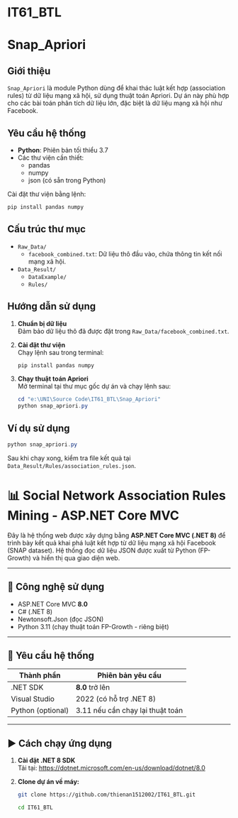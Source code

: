 # IT61_BTL

# Snap_Apriori

## Giới thiệu

`Snap_Apriori` là module Python dùng để khai thác luật kết hợp (association rules) từ dữ liệu mạng xã hội, sử dụng thuật toán Apriori. Dự án này phù hợp cho các bài toán phân tích dữ liệu lớn, đặc biệt là dữ liệu mạng xã hội như Facebook.

## Yêu cầu hệ thống

- **Python**: Phiên bản tối thiểu 3.7
- Các thư viện cần thiết:
  - pandas
  - numpy
  - json (có sẵn trong Python)

Cài đặt thư viện bằng lệnh:

```powershell
pip install pandas numpy
```

## Cấu trúc thư mục

- `Raw_Data/`
  - `facebook_combined.txt`: Dữ liệu thô đầu vào, chứa thông tin kết nối mạng xã hội.
- `Data_Result/`
  - `DataExample/`
  - `Rules/`

## Hướng dẫn sử dụng

1. **Chuẩn bị dữ liệu**  
   Đảm bảo dữ liệu thô đã được đặt trong `Raw_Data/facebook_combined.txt`.

2. **Cài đặt thư viện**  
   Chạy lệnh sau trong terminal:

   ```powershell
   pip install pandas numpy
   ```

3. **Chạy thuật toán Apriori**  
   Mở terminal tại thư mục gốc dự án và chạy lệnh sau:

   ```powershell
   cd "e:\UNI\Source Code\IT61_BTL\Snap_Apriori"
   python snap_apriori.py
   ```

## Ví dụ sử dụng

```powershell
python snap_apriori.py
```

Sau khi chạy xong, kiểm tra file kết quả tại `Data_Result/Rules/association_rules.json`.

# 📊 Social Network Association Rules Mining - ASP.NET Core MVC

Đây là hệ thống web được xây dựng bằng **ASP.NET Core MVC (.NET 8)** để trình bày kết quả khai phá luật kết hợp từ dữ liệu mạng xã hội Facebook (SNAP dataset). Hệ thống đọc dữ liệu JSON được xuất từ Python (FP-Growth) và hiển thị qua giao diện web.

---

## 🔧 Công nghệ sử dụng

- ASP.NET Core MVC **8.0**
- C# (.NET 8)
- Newtonsoft.Json (đọc JSON)
- Python 3.11 (chạy thuật toán FP-Growth - riêng biệt)

---

## 🧰 Yêu cầu hệ thống

| Thành phần        | Phiên bản yêu cầu                |
| ----------------- | -------------------------------- |
| .NET SDK          | **8.0** trở lên                  |
| Visual Studio     | 2022 (có hỗ trợ .NET 8)          |
| Python (optional) | 3.11 nếu cần chạy lại thuật toán |

---

## ▶️ Cách chạy ứng dụng

1. **Cài đặt .NET 8 SDK**  
   Tải tại: https://dotnet.microsoft.com/en-us/download/dotnet/8.0

2. **Clone dự án về máy:**

   ```bash
   git clone https://github.com/thienan1512002/IT61_BTL.git

   cd IT61_BTL
   ```
